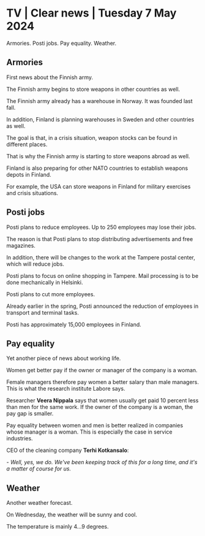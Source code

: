 # TV \| Clear news \| Tuesday 7 May 2024

Armories. Posti jobs. Pay equality. Weather.

## Armories

First news about the Finnish army.

The Finnish army begins to store weapons in other countries as well.

The Finnish army already has a warehouse in Norway. It was founded last fall.

In addition, Finland is planning warehouses in Sweden and other countries as well.

The goal is that, in a crisis situation, weapon stocks can be found in different places.

That is why the Finnish army is starting to store weapons abroad as well.

Finland is also preparing for other NATO countries to establish weapons depots in Finland.

For example, the USA can store weapons in Finland for military exercises and crisis situations.

## Posti jobs

Posti plans to reduce employees. Up to 250 employees may lose their jobs.

The reason is that Posti plans to stop distributing advertisements and free magazines.

In addition, there will be changes to the work at the Tampere postal center, which will reduce jobs.

Posti plans to focus on online shopping in Tampere. Mail processing is to be done mechanically in Helsinki.

Posti plans to cut more employees.

Already earlier in the spring, Posti announced the reduction of employees in transport and terminal tasks.

Posti has approximately 15,000 employees in Finland.

## Pay equality

Yet another piece of news about working life.

Women get better pay if the owner or manager of the company is a woman.

Female managers therefore pay women a better salary than male managers. This is what the research institute Labore says.

Researcher **Veera Nippala** says that women usually get paid 10 percent less than men for the same work. If the owner of the company is a woman, the pay gap is smaller.

Pay equality between women and men is better realized in companies whose manager is a woman. This is especially the case in service industries.

CEO of the cleaning company **Terhi Kotkansalo**:

*- Well, yes, we do. We've been keeping track of this for a long time, and it's a matter of course for us.*

## Weather

Another weather forecast.

On Wednesday, the weather will be sunny and cool.

The temperature is mainly 4\...9 degrees.


